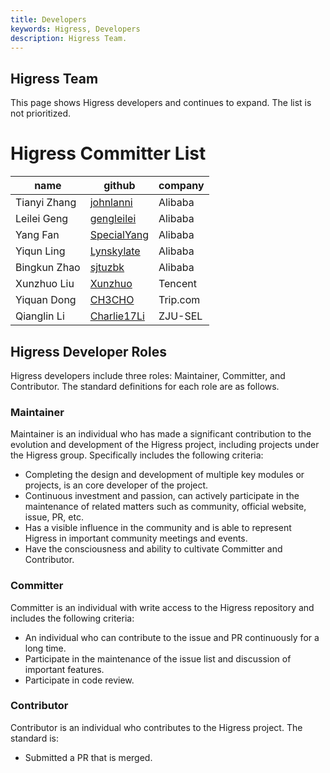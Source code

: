 ```yaml
---
title: Developers
keywords: Higress, Developers
description: Higress Team.
---
```


## Higress Team

This page shows Higress developers and continues to expand. The list is not prioritized.

# Higress Committer List

| name         | github                        | company             |
|--------------|-------------------------------| --------------- |
| Tianyi Zhang | [johnlanni](https://github.com/johnlanni) | Alibaba        |
| Leilei Geng  | [gengleilei](https://github.com/gengleilei) | Alibaba        |
| Yang Fan     | [SpecialYang](https://github.com/SpecialYang) | Alibaba        |
| Yiqun Ling   | [Lynskylate](https://github.com/johnlanni) | Alibaba        |
| Bingkun Zhao | [sjtuzbk](https://github.com/johnlanni) | Alibaba        |
| Xunzhuo Liu | [Xunzhuo](https://github.com/Xunzhuo) | Tencent        |
| Yiquan Dong | [CH3CHO](https://github.com/CH3CHO) | Trip.com        |
| Qianglin Li | [Charlie17Li](https://github.com/Charlie17Li) | ZJU-SEL        |

## Higress Developer Roles

Higress developers include three roles: Maintainer, Committer, and Contributor. The standard definitions for each role are as follows.

### Maintainer

Maintainer is an individual who has made a significant contribution to the evolution and development of the Higress project, including projects under the Higress group. Specifically includes the following criteria:

*   Completing the design and development of multiple key modules or projects, is an core developer of the project.
*   Continuous investment and passion, can actively participate in the maintenance of related matters such as community, official website, issue, PR, etc.
*   Has a visible influence in the community and is able to represent Higress in important community meetings and events.
*   Have the consciousness and ability to cultivate Committer and Contributor.

### Committer

Committer is an individual with write access to the Higress repository and includes the following criteria:

*   An individual who can contribute to the issue and PR continuously for a long time.
*   Participate in the maintenance of the issue list and discussion of important features.
*   Participate in code review.

### Contributor

Contributor is an individual who contributes to the Higress project. The standard is:

*   Submitted a PR that is merged.



